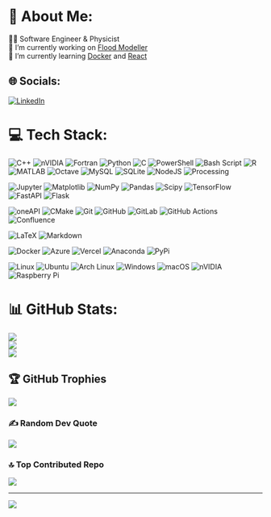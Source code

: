 # 💫 About Me:
👨‍💻 Software Engineer & Physicist<br>
🔭 I’m currently working on [Flood Modeller](https://www.floodmodeller.com/)<br>
🌱 I’m currently learning [Docker](https://www.docker.com/) and [React](https://react.dev/)<br>

## 🌐 Socials:
[![LinkedIn](https://img.shields.io/badge/LinkedIn-%230077B5.svg?logo=linkedin&logoColor=white)](https://linkedin.com/in/aliakatas) 

# 💻 Tech Stack:
![C++](https://img.shields.io/badge/c++-%2300599C.svg?style=plastic&logo=c%2B%2B&logoColor=white) 
![nVIDIA](https://img.shields.io/badge/cuda-000000.svg?style=plastic&logo=nVIDIA&logoColor=green) 
![Fortran](https://img.shields.io/badge/Fortran-%23734F96.svg?style=plastic&logo=fortran&logoColor=white) 
![Python](https://img.shields.io/badge/python-3670A0?style=plastic&logo=python&logoColor=ffdd54) 
![C](https://img.shields.io/badge/c-%2300599C.svg?style=plastic&logo=c&logoColor=white) 
![PowerShell](https://img.shields.io/badge/PowerShell-%235391FE.svg?style=plastic&logo=powershell&logoColor=white) 
![Bash Script](https://img.shields.io/badge/bash_script-%23121011.svg?style=plastic&logo=gnu-bash&logoColor=white) 
![R](https://img.shields.io/badge/r-%23276DC3.svg?style=plastic&logo=r&logoColor=white) 
![MATLAB](https://img.shields.io/badge/MATLAB-orange?style=plastic&logo=matlab&logoColor=ffa500) 
![Octave](https://img.shields.io/badge/OCTAVE-darkblue?style=plastic&logo=octave&logoColor=fcd683) 
![MySQL](https://img.shields.io/badge/mysql-4479A1.svg?style=plastic&logo=mysql&logoColor=white) 
![SQLite](https://img.shields.io/badge/sqlite-%2307405e.svg?style=plastic&logo=sqlite&logoColor=white)
![NodeJS](https://img.shields.io/badge/node.js-6DA55F?style=plastic&logo=node.js&logoColor=white) 
![Processing](https://img.shields.io/badge/Processing-006699?style=plastic&logo=processingfoundation&logoColor=white) 

![Jupyter](https://img.shields.io/badge/jupyter-F37626.svg?style=plastic&logo=Jupyter&logoColor=white) 
![Matplotlib](https://img.shields.io/badge/Matplotlib-%23ffffff.svg?style=plastic&logo=Matplotlib&logoColor=black) 
![NumPy](https://img.shields.io/badge/numpy-%23013243.svg?style=plastic&logo=numpy&logoColor=white) 
![Pandas](https://img.shields.io/badge/pandas-%23150458.svg?style=plastic&logo=pandas&logoColor=white) 
![Scipy](https://img.shields.io/badge/SciPy-%230C55A5.svg?style=plastic&logo=scipy&logoColor=%white) 
![TensorFlow](https://img.shields.io/badge/TensorFlow-%23FF6F00.svg?style=plastic&logo=TensorFlow&logoColor=white) 
![FastAPI](https://img.shields.io/badge/FastAPI-005571?style=plastic&logo=fastapi) 
![Flask](https://img.shields.io/badge/flask-%23000.svg?style=plastic&logo=flask&logoColor=white) 

![oneAPI](https://img.shields.io/badge/oneAPI-0071C5.svg?style=plastic&logo=Intel&logoColor=white) 
![CMake](https://img.shields.io/badge/CMake-%23008FBA.svg?style=plastic&logo=cmake&logoColor=white) 
![Git](https://img.shields.io/badge/git-%23F05033.svg?style=plastic&logo=git&logoColor=white) 
![GitHub](https://img.shields.io/badge/github-%23121011.svg?style=plastic&logo=github&logoColor=white) 
![GitLab](https://img.shields.io/badge/gitlab-%23181717.svg?style=plastic&logo=gitlab&logoColor=white) 
![GitHub Actions](https://img.shields.io/badge/github%20actions-%232671E5.svg?style=plastic&logo=githubactions&logoColor=white) 
![Confluence](https://img.shields.io/badge/confluence-172B4D.svg?style=plastic&logo=Confluence&logoColor=white) 

![LaTeX](https://img.shields.io/badge/latex-%23008080.svg?style=plastic&logo=latex&logoColor=white) 
![Markdown](https://img.shields.io/badge/markdown-%23000000.svg?style=plastic&logo=markdown&logoColor=white) 

![Docker](https://img.shields.io/badge/docker-%230db7ed.svg?style=plastic&logo=docker&logoColor=white) 
![Azure](https://img.shields.io/badge/azure-%230072C6.svg?style=plastic&logo=microsoftazure&logoColor=white) 
![Vercel](https://img.shields.io/badge/vercel-%23000000.svg?style=plastic&logo=vercel&logoColor=white) 
![Anaconda](https://img.shields.io/badge/Anaconda-%2344A833.svg?style=plastic&logo=anaconda&logoColor=white) 
![PyPi](https://img.shields.io/badge/PyPi-3775A9.svg?style=plastic&logo=PyPi&logoColor=white) 

![Linux](https://img.shields.io/badge/linux-FCC624?style=plastic&logo=linux&logoColor=black) 
![Ubuntu](https://img.shields.io/badge/ubuntu-E95420?style=plastic&logo=ubuntu&logoColor=black) 
![Arch Linux](https://img.shields.io/badge/archlinux-000000?style=plastic&logo=archlinux) 
![Windows](https://img.shields.io/badge/Windows-%23121011?style=plastic&logo=Windows) 
![macOS](https://img.shields.io/badge/macOS-%23121011?style=plastic&logo=macOS)
![nVIDIA](https://img.shields.io/badge/nVIDIA-%2376B900.svg?style=plastic&logo=nVIDIA&logoColor=white) 
![Raspberry Pi](https://img.shields.io/badge/-Raspberry_Pi-C51A4A?style=plastic&logo=Raspberry-Pi) 

# 📊 GitHub Stats:
![](https://github-readme-stats.vercel.app/api?username=aliakatas&theme=onedark&hide_border=false&include_all_commits=true&count_private=true)<br/>
![](https://github-readme-streak-stats.herokuapp.com/?user=aliakatas&theme=onedark&hide_border=false)<br/>
![](https://github-readme-stats.vercel.app/api/top-langs/?username=aliakatas&theme=onedark&hide_border=false&include_all_commits=true&count_private=true&layout=compact)

## 🏆 GitHub Trophies
![](https://github-profile-trophy.vercel.app/?username=aliakatas&theme=radical&no-frame=false&no-bg=true&margin-w=4)

### ✍️ Random Dev Quote
![](https://quotes-github-readme.vercel.app/api?type=horizontal&theme=radical)

### 🔝 Top Contributed Repo
![](https://github-contributor-stats.vercel.app/api?username=aliakatas&limit=5&theme=dark&combine_all_yearly_contributions=true)

---
[![](https://visitcount.itsvg.in/api?id=aliakatas&icon=0&color=0)](https://visitcount.itsvg.in)

<!-- Proudly created with GPRM ( https://gprm.itsvg.in ) -->
